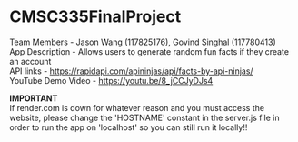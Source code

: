 # CMSC335FinalProject
Team Members - Jason Wang (117825176), Govind Singhal (117780413)  
App Description - Allows users to generate random fun facts if they create an account  
API links - https://rapidapi.com/apininjas/api/facts-by-api-ninjas/  
YouTube Demo Video - https://youtu.be/8_jCCJyDJs4

**IMPORTANT**  
If render.com is down for whatever reason and you must access the website, please change the 'HOSTNAME' constant in the server.js file in order to run the app on 'localhost' so you can still run it locally!!

